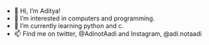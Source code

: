 - 👋 Hi, I’m Aditya!
- 👀 I’m interested in computers and programming.
- 🌱 I’m currently learning python and c.
- 📫 Find me on twitter, @AdinotAadi and Instagram, @adi.notaadi

<!---
AdinotAadi/AdinotAadi is a ✨ special ✨ repository because its `README.md` (this file) appears on your GitHub profile.
You can click the Preview link to take a look at your changes.
--->
